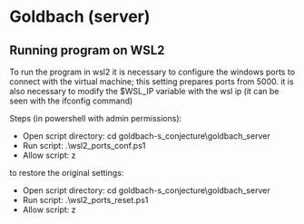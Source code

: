 # Goldbach (server)

## Running program on WSL2
To run the program in wsl2 it is necessary to configure the windows ports to connect with the virtual machine; this setting prepares ports from 5000. it is also necessary to modify the $WSL_IP variable with the wsl ip (it can be seen with the ifconfig command)

Steps (in powershell with admin permissions):
- Open script directory: cd goldbach-s_conjecture\goldbach_server
- Run script: .\wsl2_ports_conf.ps1
- Allow script: z

to restore the original settings:
- Open script directory: cd goldbach-s_conjecture\goldbach_server
- Run script: .\wsl2_ports_reset.ps1
- Allow script: z